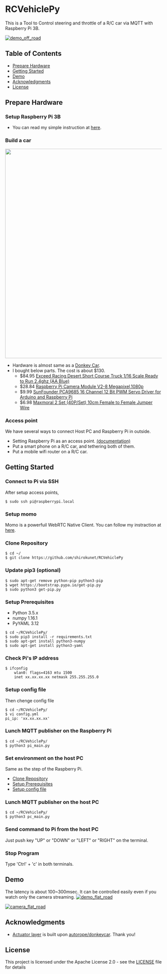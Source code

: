 # RCVehiclePy
This is a Tool to Control steering and throttle of a R/C car via MQTT with Raspberry Pi 3B.

[![demo_off_road](https://raw.githubusercontent.com/wiki/shirokunet/RCVehiclePy/images/off_road.gif)](https://www.youtube.com/watch?v=wb1s7gsLcVM)


## Table of Contents
   * [Prepare Hardware](#Prepare-Hardware)
   * [Getting Started](#Getting-Started)
   * [Demo](#Demo)
   * [Acknowledgments](#Acknowledgments)
   * [License](#License)


## Prepare Hardware
### Setup Raspberry Pi 3B
- You can read my simple instruction at [here](https://shiroku.net/robotics/raspberry-pi-3b-setup/).

### Build a car
<img src="https://raw.githubusercontent.com/wiki/shirokunet/RCVehiclePy/images/overview.jpg" width="672">

- Hardware is almost same as a [Donkey Car](http://docs.donkeycar.com/guide/build_hardware/).
- I bought below parts. The cost is about $130.
    * $84.95 [Exceed Racing Desert Short Course Truck 1/16 Scale Ready to Run 2.4ghz (AA Blue)](https://www.amazon.com/dp/9269802086/)
    * $28.84 [Raspberry Pi Camera Module V2-8 Megapixel,1080p](https://www.amazon.com/dp/B01ER2SKFS/)
    * $9.99 [SunFounder PCA9685 16 Channel 12 Bit PWM Servo Driver for Arduino and Raspberry Pi](https://www.amazon.com/dp/B014KTSMLA/)
    * $6.98 [Maxmoral 2 Set (40P/Set) 10cm Female to Female Jumper Wire](https://www.amazon.com/dp/B010L30SE8/)

### Access point
We have several ways to connect Host PC and Raspberry Pi in outside.
- Setting Raspberry Pi as an access point. [(documentation)](https://www.raspberrypi.org/documentation/configuration/wireless/access-point.md)
- Put a smart phone on a R/C car, and tethering both of them. 
- Put a mobile wifi router on a R/C car. 


## Getting Started
### Connect to Pi via SSH
After setup access points,
```
$ sudo ssh pi@raspberrypi.local
```

### Setup momo
Momo is a powerfuil WebRTC Native Client. You can follow my instraction at [here](https://shiroku.net/robotics/run-webrtc-native-client-momo-on-raspberry-pi-3b/).

### Clone Repository
```
$ cd ~/
$ git clone https://github.com/shirokunet/RCVehiclePy
```

### Update pip3 (optional)
```
$ sudo apt-get remove python-pip python3-pip
$ wget https://bootstrap.pypa.io/get-pip.py
$ sudo python3 get-pip.py
```

### Setup Prerequisites
- Python 3.5.x
- numpy 1.16.1
- PyYAML 3.12

```
$ cd ~/RCVehiclePy/
$ sudo pip3 install -r requirements.txt
$ sudo apt-get install python3-numpy
$ sudo apt-get install python3-yaml
```

### Check Pi's IP address
```
$ ifconfig
    wlan0: flags=4163 mtu 1500
    inet xx.xx.xx.xx netmask 255.255.255.0
```

### Setup config file
Then chenge config file
```
$ cd ~/RCVehiclePy/
$ vi config.yml
pi_ip: 'xx.xx.xx.xx'
```

### Lunch MQTT publisher on the Raspberry Pi

```
$ cd ~/RCVehiclePy/
$ python3 pi_main.py
```

### Set environment on the host PC
Same as the step of the Raspberry Pi.
- [Clone Repository](#clone-repository)
- [Setup Prerequisites](#setup-prerequisites)
- [Setup config file](#setup-config-file)

### Lunch MQTT publisher on the host PC

```
$ cd ~/RCVehiclePy/
$ python3 pc_main.py
```

### Send command to Pi from the host PC
Just push key "UP" or "DOWN" or "LEFT" or "RIGHT" on the terminal.

### Stop Program
Type 'Ctrl' + 'c' in both terminals.


## Demo
The latency is about 100~300msec. It can be controlled easily even if you watch only the camera streaming.
[![demo_flat_road](https://raw.githubusercontent.com/wiki/shirokunet/RCVehiclePy/images/flat_road.gif)](https://www.youtube.com/watch?v=Y4eQZay4Up8)

[![camera_flat_road](https://raw.githubusercontent.com/wiki/shirokunet/RCVehiclePy/images/flat_road_cam.gif)](https://www.youtube.com/watch?v=cbQFkdlA74Y)


## Acknowledgments

* [Actuator layer](https://github.com/shirokunet/RCVehiclePy/blob/master/parts/actuator.py) is built upon [autorope/donkeycar](https://github.com/autorope/donkeycar). Thank you!


## License

This project is licensed under the Apache License 2.0 - see the [LICENSE](LICENSE) file for details

